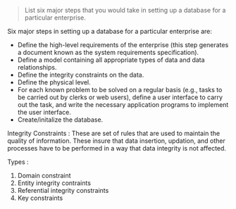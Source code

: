 > List six major steps that you would take in setting up a database for a particular enterprise.

Six major steps in setting up a database for a particular enterprise are:

* Define the high-level requirements of the enterprise (this step generates a document known as the system requirements specification).
* Define a model containing all appropriate types of data and data relationships.
* Define the integrity constraints on the data.
* Define the physical level.
* For each known problem to be solved on a regular basis (e.g., tasks to be carried out by clerks or web users), define a user interface to carry out the task, and write the necessary application programs to implement the user interface.
* Create/initalize the database.

Integrity Constraints : These are set of rules that are used to maintain the quality of information. These insure that data insertion, updation, and other processes have to be performed in a way that data integrity is not affected.

Types : 

1. Domain constraint
2. Entity integrity contraints
3. Referential integrity constraints
4. Key constraints
